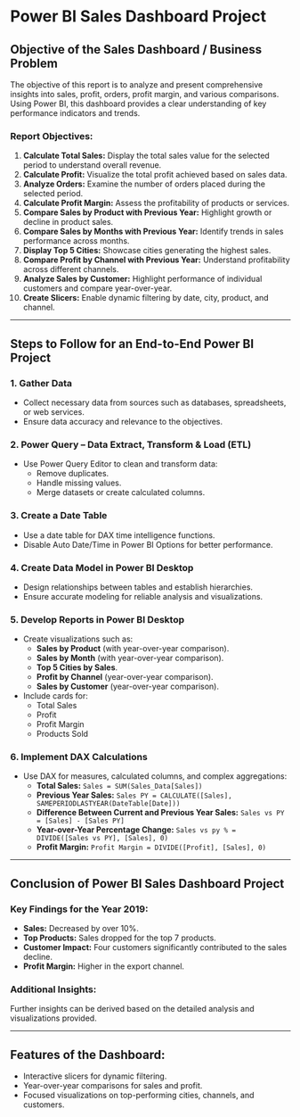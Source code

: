 # Power BI Sales Dashboard Project

## Objective of the Sales Dashboard / Business Problem

The objective of this report is to analyze and present comprehensive insights into sales, profit, orders, profit margin, and various comparisons. Using Power BI, this dashboard provides a clear understanding of key performance indicators and trends.

### Report Objectives:
1. **Calculate Total Sales:** Display the total sales value for the selected period to understand overall revenue.
2. **Calculate Profit:** Visualize the total profit achieved based on sales data.
3. **Analyze Orders:** Examine the number of orders placed during the selected period.
4. **Calculate Profit Margin:** Assess the profitability of products or services.
5. **Compare Sales by Product with Previous Year:** Highlight growth or decline in product sales.
6. **Compare Sales by Months with Previous Year:** Identify trends in sales performance across months.
7. **Display Top 5 Cities:** Showcase cities generating the highest sales.
8. **Compare Profit by Channel with Previous Year:** Understand profitability across different channels.
9. **Analyze Sales by Customer:** Highlight performance of individual customers and compare year-over-year.
10. **Create Slicers:** Enable dynamic filtering by date, city, product, and channel.

---

## Steps to Follow for an End-to-End Power BI Project

### 1. Gather Data
- Collect necessary data from sources such as databases, spreadsheets, or web services.
- Ensure data accuracy and relevance to the objectives.

### 2. Power Query – Data Extract, Transform & Load (ETL)
- Use Power Query Editor to clean and transform data:
  - Remove duplicates.
  - Handle missing values.
  - Merge datasets or create calculated columns.

### 3. Create a Date Table
- Use a date table for DAX time intelligence functions.
- Disable Auto Date/Time in Power BI Options for better performance.

### 4. Create Data Model in Power BI Desktop
- Design relationships between tables and establish hierarchies.
- Ensure accurate modeling for reliable analysis and visualizations.

### 5. Develop Reports in Power BI Desktop
- Create visualizations such as:
  - **Sales by Product** (with year-over-year comparison).
  - **Sales by Month** (with year-over-year comparison).
  - **Top 5 Cities by Sales**.
  - **Profit by Channel** (year-over-year comparison).
  - **Sales by Customer** (year-over-year comparison).
- Include cards for:
  - Total Sales
  - Profit
  - Profit Margin
  - Products Sold

### 6. Implement DAX Calculations
- Use DAX for measures, calculated columns, and complex aggregations:
  - **Total Sales:** `Sales = SUM(Sales_Data[Sales])`
  - **Previous Year Sales:** `Sales PY = CALCULATE([Sales], SAMEPERIODLASTYEAR(DateTable[Date]))`
  - **Difference Between Current and Previous Year Sales:** `Sales vs PY = [Sales] - [Sales PY]`
  - **Year-over-Year Percentage Change:** `Sales vs py % = DIVIDE([Sales vs PY], [Sales], 0)`
  - **Profit Margin:** `Profit Margin = DIVIDE([Profit], [Sales], 0)`

---

## Conclusion of Power BI Sales Dashboard Project

### Key Findings for the Year 2019:
- **Sales:** Decreased by over 10%.
- **Top Products:** Sales dropped for the top 7 products.
- **Customer Impact:** Four customers significantly contributed to the sales decline.
- **Profit Margin:** Higher in the export channel.

### Additional Insights:
Further insights can be derived based on the detailed analysis and visualizations provided.

---

## Features of the Dashboard:
- Interactive slicers for dynamic filtering.
- Year-over-year comparisons for sales and profit.
- Focused visualizations on top-performing cities, channels, and customers.

